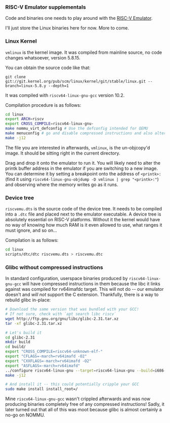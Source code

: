 ### RISC-V Emulator supplementals

Code and binaries one needs to play around with the [RISC-V Emulator](https://github.com/AXKuhta/RISC-V_Emulation).

I'll just store the Linux binaries here for now. More to come.

### Linux Kernel

`vmlinux` is the kernel image. It was compiled from mainline source, no code changes whatsoever, version 5.8.15.

You can obtain the source code like that:

`git clone git://git.kernel.org/pub/scm/linux/kernel/git/stable/linux.git --branch=linux-5.8.y --depth=1`

It was compiled with `riscv64-linux-gnu-gcc` version 10.2.

Compilation procedure is as follows:

```bash
cd linux
export ARCH=riscv
export CROSS_COMPILE=riscv64-linux-gnu-
make nommu_virt_defconfig # Use the defconfig intended for QEMU
make menuconfig # go and disable compressed instructions and also alter the kernel cmdline parameters
make -j12
```

The file you are interested in afterwards, `vmlinux`, is the un-objcopy'd image. It should be sitting right in the current directory.

Drag and drop it onto the emulator to run it. You will likely need to alter the printk buffer address in the emulator if you are switching to a new image. You can determine it by setting a breakpoint onto the address of `<printk>:` (find it using `riscv64-linux-gnu-objdump -D vmlinux | grep "<printk>:"`) and observing where the memory writes go as it runs.

### Device tree

`riscvemu.dts` is the source code of the device tree. It needs to be compiled into a `.dtc` file and placed next to the emulator executable. A device tree is absolutely essential on RISC-V platforms. Without it the kernel would have no way of knowing how much RAM is it even allowed to use, what ranges it must ignore, and so on...

Compilation is as follows:

```bash
cd linux
scripts/dtc/dtc riscvemu.dts > riscvemu.dtc
```

### Glibc without compressed instructions

In standard configuration, userspace binaries produced by `riscv64-linux-gnu-gcc` will have compressed instructions in them because the libc it links against was compiled for rv64imafdc target. This will not do -- our emulator doesn't and _will not_ support the C extension. Thankfully, there is a way to rebuild glibc in-place:

```bash
# Download the same version that was bundled with your GCC!
# If not sure, check with `apt search libc riscv`
wget http://ftp.gnu.org/gnu/libc/glibc-2.31.tar.xz
tar -xf glibc-2.31.tar.xz
```

```bash
# Let's build it
cd glibc-2.31
mkdir build
cd build/
export "CROSS_COMPILE=riscv64-unknown-elf-"
export "CFLAGS=-march=rv64imafd -O2"
export "CXXFLAGS=-march=rv64imafd -O2"
export "ASFLAGS=-march=rv64imafd"
../configure riscv64-linux-gnu --target=riscv64-linux-gnu --build=i686-pc-linux-gnu --prefix=/usr/riscv64-linux-gnu/ --enable-add-ons
make -j12
```

```bash
# And install it -- this could potentially cripple your GCC
sudo make install install_root=/
```

Mine `riscv64-linux-gnu-gcc` wasn't crippled afterwards and was now producing binaries completely free of any compressed instructions! Sadly, it later turned out that all of this was moot because glibc is almost certainly a no-go on NOMMU. 
